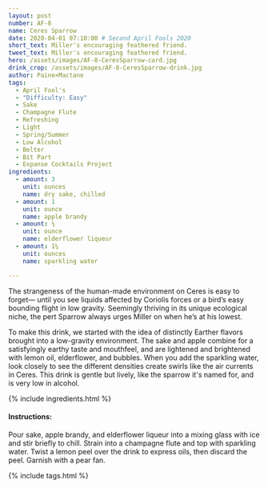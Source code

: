 ```yaml
---
layout: post
number: AF-8
name: Ceres Sparrow
date: 2020-04-01 07:10:00 # Second April Fools 2020
short_text: Miller's encouraging feathered friend. 
tweet_text: Miller's encouraging feathered friend. 
hero: /assets/images/AF-8-CeresSparrow-card.jpg
drink_crop: /assets/images/AF-8-CeresSparrow-drink.jpg
author: Paine×Mactane
tags:
  - April Fool's
  - "Difficulty: Easy"
  - Sake
  - Champagne Flute
  - Refreshing
  - Light
  - Spring/Summer
  - Low Alcohol
  - Belter
  - Bit Part
  - Expanse Cocktails Project
ingredients:
  - amount: 3 
    unit: ounces
    name: dry sake, chilled
  - amount: 1
    unit: ounce
    name: apple brandy
  - amount: ¼
    unit: ounce
    name: elderflower liqueur
  - amount: 1¼
    unit: ounces
    name: sparkling water

---
```


The strangeness of the human-made environment on Ceres is easy to forget— until you see liquids affected by Coriolis forces or a bird’s easy bounding flight in low gravity. Seemingly thriving in its unique ecological niche, the pert Sparrow always urges Miller on when he’s at his lowest.

To make this drink, we started with the idea of distinctly Earther flavors brought into a low-gravity environment. The sake and apple combine for a satisfyingly earthy taste and mouthfeel, and are lightened and brightened with lemon oil, elderflower, and bubbles. When you add the sparkling water, look closely to see the different densities create swirls like the air currents in Ceres. This drink is gentle but lively, like the sparrow it's named for, and is very low in alcohol. 

{% include ingredients.html %}

#### Instructions:

Pour sake, apple brandy, and elderflower liqueur into a mixing glass with ice and stir briefly to chill. Strain into a champagne flute and top with sparkling water. Twist a lemon peel over the drink to express oils, then discard the peel. Garnish with a pear fan. 

{% include tags.html %}
